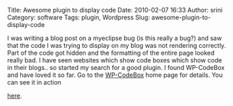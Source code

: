 Title: Awesome plugin to display code
Date: 2010-02-07 16:33
Author: srini
Category: software
Tags: plugin, Wordpress
Slug: awesome-plugin-to-display-code

I was writing a blog post on a myeclipse bug (is this really a bug?) and
saw that the code I was trying to display on my blog was not rendering
correctly. Part of the code got hidden and the formatting of the entire
page looked really bad. I have seen websites which show code boxes which
show code in their blogs.. so started my search for a good plugin. I
found WP-CodeBox and have loved it so far. Go to the
[WP-CodeBox](http://www.ericbess.com/ericblog/2008/03/03/wp-codebox/)
home page for details. You can see it in action

[here]({filename}/2010/02/problems-with-strutslogindemo-in-myeclipse.md).


